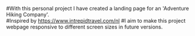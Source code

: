 #With this personal project I have created a landing page for an 'Adventure Hiking Company'.  
#Inspired by https://www.intrepidtravel.com/nl 
#I aim to make this project webpage responsive to different screen sizes in future versions.
